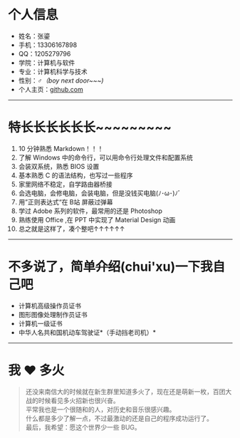 ﻿﻿﻿﻿
# 个人信息  
* 姓名：张鎏  
* 手机：13306167898  
* QQ：1205279796  
* 学院：计算机与软件  
* 专业：计算机科学与技术  
* 性别：♂*（boy next door~~~)*  
* 个人主页：[github.com](https://github.com/RealLouis/)

---------
# 特长长长长长长~~~~~~~~~
1. 10 分钟熟悉 Markdown！！！
2. 了解 Windows 中的命令行，可以用命令行处理文件和配置系统
3. 会装双系统，熟悉 BIOS 设置
4. 基本熟悉 C 的语法结构，也写过一些程序
5. 家里网络不稳定，自学路由器桥接
6. 会选电脑，会修电脑，会装电脑，但是没钱买电脑(ﾉ･ω･)ﾉﾞ
7. 用”正则表达式“在 B站 屏蔽过弹幕 
8. 学过 Adobe 系列的软件，最常用的还是 Photoshop
9. 熟练使用 Office ,在 PPT 中实现了 Material Design 动画
10. 总之就是这样了，凑个整吧↑↑↑↑↑↑

-----

# 不多说了，简单~~介绍~~(chui'xu)一下我自己吧
* 计算机高级操作员证书 
* 图形图像处理制作员证书
* 计算机一级证书
* 中华人名共和国机动车驾驶证*（手动挡老司机）*

---

# 我 ❤ 多火
>还没来南信大的时候就在新生群里知道多火了，现在还是萌新一枚，百团大战的时候看见多火招新也很兴奋。  
平常我也是一个很随和的人，对历史和音乐很感兴趣。  
什么都是多少了解一点，不过最激动的还是自己的程序成功运行了。  
最后，我希望：愿这个世界少一些 BUG。




